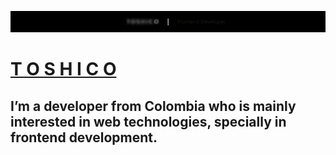 
![An old rock in the desert](gif/Header.gif)
# [T O S H I C O](https://www.toshico.xyz/)
## I’m a developer from Colombia who is mainly interested in web technologies, specially in frontend development.







